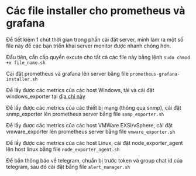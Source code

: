 # Các file installer cho prometheus và grafana

Để tiết kiệm 1 chút thời gian trong phần cài đặt server, mình làm ra một số file này để các bạn triển khai server monitor được nhanh chóng hơn.

Đầu tiên, cần cấp quyền excute cho tất cả các file này bằng lệnh `sudo chmod +x file_name.sh`

Cài đặt prometheus và grafana lên server bằng file `prometheus-grafana-installer.sh`

Để lấy được các metrics của các host Windows, tải và cài đặt windows_exporter tại [địa chỉ này](https://github.com/prometheus-community/windows_exporter/releases)

Để lấy được các metrics của các thiết bị mạng (thông qua snmp), cài đặt snmp_exporter lên prometheus server bằng file `snmp_exporter.sh`

Để lấy được các metrics của các host VMWare EXSI/vSphere, cài đặt vmware_exporter lên prometheus server bằng file `vmware_exporter.sh`

Để lấy được các metrics của các host Linux, cài đặt node_exporter_agent lên host linux bằng file `node_exporter_agent.sh`

Để bắn thông báo về telegram, chuẩn bị trước token và group chat id của telegram, sau đó cài đặt bằng file `alert_manager.sh`